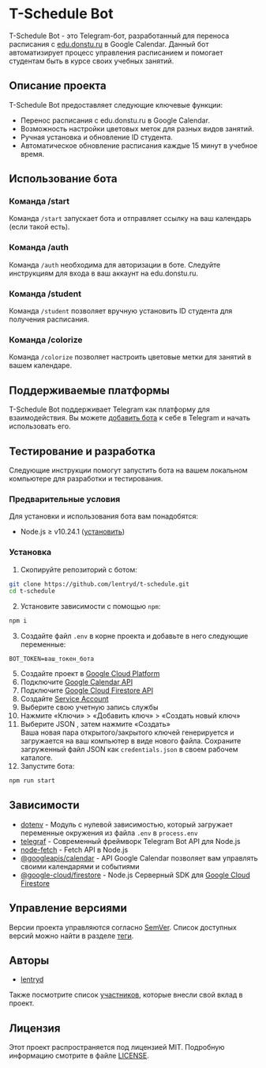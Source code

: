 # T-Schedule Bot

T-Schedule Bot - это Telegram-бот, разработанный для переноса расписания с [edu.donstu.ru](https://edu.donstu.ru) в Google Calendar. Данный бот автоматизирует процесс управления расписанием и помогает студентам быть в курсе своих учебных занятий.

## Описание проекта

T-Schedule Bot предоставляет следующие ключевые функции:

- Перенос расписания с edu.donstu.ru в Google Calendar.
- Возможность настройки цветовых меток для разных видов занятий.
- Ручная установка и обновление ID студента.
- Автоматическое обновление расписания каждые 15 минут в учебное время.

## Использование бота

### Команда /start

Команда `/start` запускает бота и отправляет ссылку на ваш календарь (если такой есть).

### Команда /auth

Команда `/auth` необходима для авторизации в боте. Следуйте инструкциям для входа в ваш аккаунт на edu.donstu.ru.

### Команда /student

Команда `/student` позволяет вручную установить ID студента для получения расписания.

### Команда /colorize

Команда `/colorize` позволяет настроить цветовые метки для занятий в вашем календаре.

## Поддерживаемые платформы

T-Schedule Bot поддерживает Telegram как платформу для взаимодействия. Вы можете [добавить бота](https://t.me/t_schedule_bot) к себе в Telegram и начать использовать его.

## Тестирование и разработка

Следующие инструкции помогут запустить бота на вашем локальном компьютере для разработки и тестирования.

### Предварительные условия

Для установки и использования бота вам понадобятся:

- Node.js ≥ v10.24.1 ([установить](https://nodejs.org/ru/download/))

### Установка

1. Скопируйте репозиторий с ботом:

```bash
git clone https://github.com/lentryd/t-schedule.git
cd t-schedule
```

2. Установите зависимости с помощью `npm`:

```bash
npm i
```

3. Создайте файл `.env` в корне проекта и добавьте в него следующие переменные:

```env
BOT_TOKEN=ваш_токен_бота
```

5. Создайте проект в [Google Cloud Platform](https://console.cloud.google.com/)
6. Подключите [Google Calendar API](https://console.cloud.google.com/apis/library/calendar-json.googleapis.com)
7. Подключите [Google Cloud Firestore API](https://console.cloud.google.com/apis/library/firestore.googleapis.com)
8. Создайте [Service Account](https://console.cloud.google.com/iam-admin/serviceaccounts/create)
9. Выберите свою учетную запись службы
10. Нажмите «Ключи» > «Добавить ключ» > «Создать новый ключ»
11. Выберите JSON , затем нажмите «Создать» <br>
    Ваша новая пара открытого/закрытого ключей генерируется и загружается на ваш компьютер в виде нового файла. Сохраните загруженный файл JSON как `credentials.json` в своем рабочем каталоге.
12. Запустите бота:

```bash
npm run start
```

## Зависимости

- [dotenv](https://www.npmjs.com/package/dotenv) - Модуль с нулевой зависимостью, который загружает переменные окружения из файла `.env` в `process.env`
- [telegraf](https://www.npmjs.com/package/telegraf) - Современный фреймворк Telegram Bot API для Node.js
- [node-fetch](https://www.npmjs.com/package/node-fetch) - Fetch API в Node.js
- [@googleapis/calendar](https://www.npmjs.com/package/@googleapis/calendar) - API Google Calendar позволяет вам управлять своими календарями и событиями
- [@google-cloud/firestore](https://www.npmjs.com/package/@google-cloud/firestore) - Node.js Серверный SDK для [Google Cloud Firestore](https://firebase.google.com/docs/firestore/)

## Управление версиями

Версии проекта управляются согласно [SemVer](http://semver.org/). Список доступных версий можно найти в разделе [теги](https://github.com/lentryd/t-schedule/tags).

## Авторы

- [lentryd](https://github.com/lentryd)

Также посмотрите список [участников](https://github.com/lentryd/t-schedule/contributors), которые внесли свой вклад в проект.

## Лицензия

Этот проект распространяется под лицензией MIT. Подробную информацию смотрите в файле [LICENSE](LICENSE).
